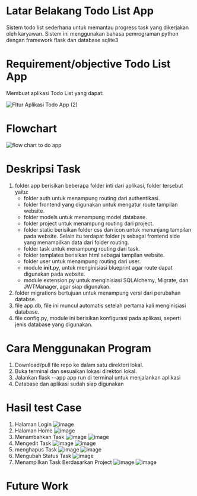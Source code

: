 # Latar Belakang Todo List App
Sistem todo list sederhana untuk memantau progress task yang dikerjakan oleh karyawan. Sistem ini menggunakan bahasa pemrograman python dengan framework flask dan database sqlite3

# Requirement/objective Todo List App
Membuat aplikasi Todo List yang dapat:

![FItur Aplikasi Todo App (2)](https://github.com/afifahpn/todo-list-app/assets/55918778/7d4e86c5-bc7f-4e58-b4b2-27536cad918b)

# Flowchart

![flow chart to do app](https://github.com/afifahpn/todo-list-app/assets/55918778/8e396b5a-2081-4698-81bc-b3b55d5ec315)

# Deskripsi Task
1. folder app berisikan beberapa folder inti dari aplikasi, folder tersebut yaitu:
   - folder auth untuk menampung routing dari authentikasi.
   - folder frontend  yang digunakan untuk mengatur route tampilan website.
   - folder models untuk menampung model database.
   - folder project untuk menampung routing dari project.
   - folder static berisikan folder css dan icon untuk menunjang tampilan pada website. Selain itu terdapat folder js sebagai frontend side yang menampilkan data dari folder routing.
   -  folder task untuk menampung routing dari task.
   -  folder templates berisikan html sebagai tampilan website.
   -  folder user untuk menampung routing dari user.
   -  module __init__.py, untuk menginisiasi blueprint agar route dapat digunakan pada website.
   -  module extension.py untuk menginisiasi SQLAlchemy, Migrate, dan JWTManager, agar siap digunakan.
2. folder migrations bertujuan untuk menampung versi dari perubahan databse.
3. file app.db, file ini muncul automatis setelah pertama kali menginisiasi database.
4. file config.py, module ini berisikan konfigurasi pada aplikasi, seperti jenis database yang digunakan.

# Cara Menggunakan Program

1. Download/pull file repo ke dalam satu direktori lokal.
2. Buka terminal dan sesuaikan lokasi direktori lokal.
3. Jalankan flask --app app run di terminal untuk menjalankan aplikasi
4. Database dan aplikasi sudah siap digunakan

# Hasil test Case
1. Halaman Login
   ![image](https://github.com/afifahpn/todo-list-app/assets/55918778/b0420c8c-b97b-4efe-9c65-b5505d79cbaf)
2. Halaman Home
   ![image](https://github.com/afifahpn/todo-list-app/assets/55918778/6dcac616-2995-46d8-b20c-e7738bda7619)
3. Menambahkan Task
   ![image](https://github.com/afifahpn/todo-list-app/assets/55918778/1d91d71a-8c26-4895-9694-0316a69c10a8)
   ![image](https://github.com/afifahpn/todo-list-app/assets/55918778/f0597a82-5f1c-4ab6-931a-7819338cd6c6)
4. Mengedit Task
   ![image](https://github.com/afifahpn/todo-list-app/assets/55918778/ddc07d4c-ca4c-4ce9-9002-6a282609acc6)
   ![image](https://github.com/afifahpn/todo-list-app/assets/55918778/03db2e74-5d6d-4257-9a6f-5d4221edd83b)
5. menghapus Task
   ![image](https://github.com/afifahpn/todo-list-app/assets/55918778/568fa4e7-7798-4965-bf76-6be5019fa0a2)
   ![image](https://github.com/afifahpn/todo-list-app/assets/55918778/68f7ef14-683c-4349-aaf2-19bd3b1fc57c)
6. Mengubah Status Task
   ![image](https://github.com/afifahpn/todo-list-app/assets/55918778/4ddf1aab-3ba3-4b4e-b297-e5676ccc8e55)
7. Menampilkan Task Berdasarkan Project
   ![image](https://github.com/afifahpn/todo-list-app/assets/55918778/e6530746-6f30-49f8-9988-4330c537ddd0)
   ![image](https://github.com/afifahpn/todo-list-app/assets/55918778/bb284fbc-2b7b-4555-a675-99785d6c0b06)





# Future Work
